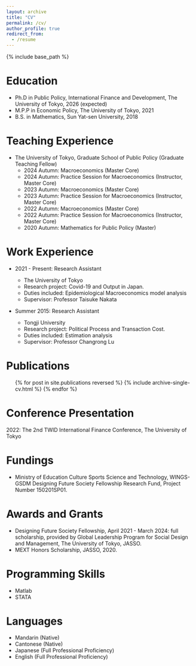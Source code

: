 ```yaml
---
layout: archive
title: "CV"
permalink: /cv/
author_profile: true
redirect_from:
  - /resume
---
```


{% include base_path %}

Education
======
* Ph.D in Public Policy, International Finance and Development, The University of Tokyo, 2026 (expected)
* M.P.P in Economic Policy, The University of Tokyo, 2021
* B.S. in Mathematics, Sun Yat-sen University, 2018

Teaching Experience
======
* The University of Tokyo, Graduate School of Public Policy (Graduate Teaching Fellow)
  * 2024 Autumn: Macroeconomics (Master Core)
  * 2024 Autumn: Practice Session for Macroeconomics (Instructor, Master Core)
  * 2023 Autumn: Macroeconomics (Master Core)
  * 2023 Autumn: Practice Session for Macroeconomics (Instructor, Master Core)
  * 2022 Autumn: Macroeconomics (Master Core)
  * 2022 Autumn: Practice Session for Macroeconomics (Instructor, Master Core)
  * 2020 Autumn: Mathematics for Public Policy (Master)
  
Work Experience
======
* 2021 - Present: Research Assistant
  * The University of Tokyo
  * Research project: Covid-19 and Output in Japan.
  * Duties included: Epidemiological Macroeconomics model analysis
  * Supervisor: Professor Taisuke Nakata

* Summer 2015: Research Assistant
  * Tongji University
  * Research project: Political Process and Transaction Cost.
  * Duties included: Estimation analysis
  * Supervisor: Professor Changrong Lu
  

Publications
======
  <ul>{% for post in site.publications reversed %}
    {% include archive-single-cv.html %}
  {% endfor %}</ul>
  
Conference Presentation
======
2022: The 2nd TWID International Finance Conference, The University of Tokyo

Fundings
======
* Ministry of Education Culture Sports Science and Technology, WINGS-GSDM Designing Future Society Fellowship Research Fund, Project Number 150201SP01.

Awards and Grants
======
 * Designing Future Society Fellowship, April 2021 - March 2024: full scholarship, provided by Global
Leadership Program for Social Design and Management, The University of Tokyo, JASSO.
 * MEXT Honors Scholarship, JASSO, 2020.
  
Programming Skills
======
* Matlab
* STATA
  
Languages
======
* Mandarin (Native)
* Cantonese (Native)
* Japanese (Full Professional Proficiency)
* English (Full Professional Proficiency)

